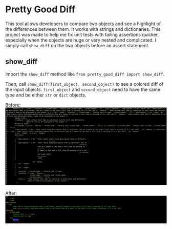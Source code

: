 # Pretty Good Diff

This tool allows developers to compare two objects and see a highlight of the differences between them. It works with strings and dictionaries.
This project was made to help me fix unit tests with failing assertions quicker, especially when the objects are huge or very nested and complicated.
I simply call `show_diff` on the two objects before an assert statement.

## show_diff
Import the `show_diff` method like `from pretty_good_diff import show_diff`.

Then, call `show_diff(first_object, second_object)` to see a colored diff of the input objects. `first_object` and `second_object` need to have the same type and be either `str` or `dict` objects.

Before:
![alt text](https://github.com/Viktor-Bubanja/pretty-good-diff/raw/main/blob/ugly_diff.png)

After:
![alt text](https://github.com/Viktor-Bubanja/pretty-good-diff/raw/main/blob/pretty_good_diff.png)

